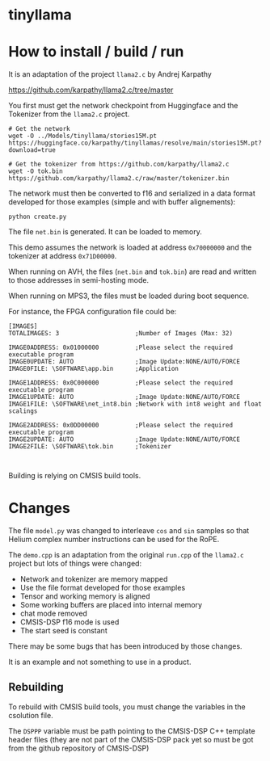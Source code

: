 # tinyllama

# How to install / build / run

It is an adaptation of the project `llama2.c` by Andrej Karpathy

https://github.com/karpathy/llama2.c/tree/master

You first must get the network checkpoint from Huggingface and the Tokenizer from the `llama2.c` project.

```shell
# Get the network
wget -O ../Models/tinyllama/stories15M.pt https://huggingface.co/karpathy/tinyllamas/resolve/main/stories15M.pt?download=true 

# Get the tokenizer from https://github.com/karpathy/llama2.c
wget -O tok.bin https://github.com/karpathy/llama2.c/raw/master/tokenizer.bin
```

The network must then be converted to f16 and serialized in a data format developed for those examples (simple and with buffer alignements):

```shell
python create.py
```

The file `net.bin` is generated. It can be loaded to memory.

This demo assumes the network is loaded at address `0x70000000` and the tokenizer at address `0x71D00000`.

When running on AVH, the files (`net.bin` and `tok.bin`) are read and written to those addresses in semi-hosting mode.

When running on MPS3, the files must be loaded during boot sequence.

For instance, the FPGA configuration file could be:

```
[IMAGES]
TOTALIMAGES: 3                     ;Number of Images (Max: 32)

IMAGE0ADDRESS: 0x01000000          ;Please select the required executable program
IMAGE0UPDATE: AUTO                 ;Image Update:NONE/AUTO/FORCE
IMAGE0FILE: \SOFTWARE\app.bin      ;Application

IMAGE1ADDRESS: 0x0C000000          ;Please select the required executable program
IMAGE1UPDATE: AUTO                 ;Image Update:NONE/AUTO/FORCE
IMAGE1FILE: \SOFTWARE\net_int8.bin ;Network with int8 weight and float scalings

IMAGE2ADDRESS: 0x0DD00000          ;Please select the required executable program
IMAGE2UPDATE: AUTO                 ;Image Update:NONE/AUTO/FORCE
IMAGE2FILE: \SOFTWARE\tok.bin      ;Tokenizer



```

Building is relying on CMSIS build tools.

# Changes

The file `model.py` was changed to interleave `cos` and `sin` samples so that Helium complex number instructions can be used for the RoPE.

The `demo.cpp` is an adaptation from the original `run.cpp` of the `llama2.c` project but lots of things were changed:

- Network and tokenizer are memory mapped
- Use the file format developed for those examples
- Tensor and working memory is aligned
- Some working buffers are placed into internal memory
- chat mode removed
- CMSIS-DSP f16 mode is used
- The start seed is constant

There may be some bugs that has been introduced by those changes.

It is an example and not something to use in a product.

## Rebuilding

To rebuild with CMSIS build tools, you must change the variables in the csolution file.

The `DSPPP` variable must be path pointing to the CMSIS-DSP C++ template header files (they are not part of the CMSIS-DSP pack yet so must be got from the github repository of CMSIS-DSP)
